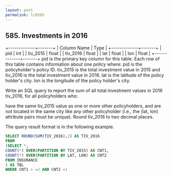 ```yaml
---
layout: post
permalink: lc0585 
---
```


## 585. Investments in 2016

+-------------+-------+
| Column Name | Type  |
+-------------+-------+
| pid         | int   |
| tiv_2015    | float |
| tiv_2016    | float |
| lat         | float |
| lon         | float |
+-------------+-------+
pid is the primary key column for this table.
Each row of this table contains information about one policy where:
pid is the policyholder's policy ID.
tiv_2015 is the total investment value in 2015 and tiv_2016 is the total investment value in 2016.
lat is the latitude of the policy holder's city.
lon is the longitude of the policy holder's city.
 

Write an SQL query to report the sum of all total investment values in 2016 tiv_2016, for all policyholders who:

have the same tiv_2015 value as one or more other policyholders, and
are not located in the same city like any other policyholder (i.e., the (lat, lon) attribute pairs must be unique).
Round tiv_2016 to two decimal places.

The query result format is in the following example.

```sql
SELECT ROUND(SUM(TIV_2016),2) AS TIV_2016
FROM
(SELECT *,
COUNT(*) OVER(PARTITION BY TIV_2015) AS CNT1,
COUNT(*) OVER(PARTITION BY LAT, LON) AS CNT2
FROM INSURANCE
) AS TBL
WHERE CNT1 > =2 AND CNT2 =1
```